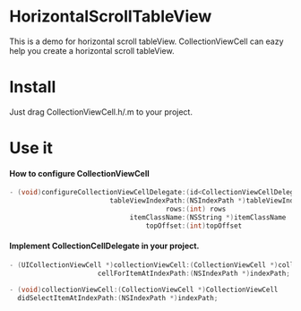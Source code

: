 # HorizontalScrollTableView
This is a demo for horizontal scroll tableView.
CollectionViewCell can eazy help you create a horizontal scroll tableView. 

# Install
Just drag CollectionViewCell.h/.m to your project.

# Use it
#### How to configure CollectionViewCell
```objective-c
- (void)configureCollectionViewCellDelegate:(id<CollectionViewCellDelegate>)delegate
                         tableViewIndexPath:(NSIndexPath *)tableViewIndexPath
                                       rows:(int) rows
                              itemClassName:(NSString *)itemClassName
                                  topOffset:(int)topOffset
```
#### Implement CollectionCellDelegate in your project.
```objective-c
- (UICollectionViewCell *)collectionViewCell:(CollectionViewCell *)collectionViewCell 
                      cellForItemAtIndexPath:(NSIndexPath *)indexPath;
                      
- (void)collectionViewCell:(CollectionViewCell *)CollectionViewCell 
  didSelectItemAtIndexPath:(NSIndexPath *)indexPath;
```
